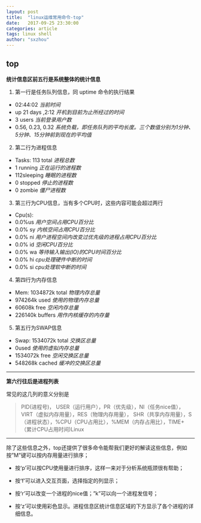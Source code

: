 ```yaml
---
layout: post
title:  "linux运维常用命令-top"
date:   2017-09-25 23:30:00
categories: article
tags: linux shell
author: "sxzhou"
---
```


## top
**统计信息区前五行是系统整体的统计信息**

1. 第一行是任务队列信息，同 uptime 命令的执行结果
* 02:44:02  *当前时间*
* up 21 days  ,2:12  *开机到目前为止所经过的时间*
* 3 users  *当前登录用户数*
* 0.56, 0.23, 0.32  *系统负载，即任务队列的平均长度。三个数值分别为1分钟、5分钟、15分钟前到现在的平均值*

2. 第二行为进程信息
* Tasks:  113 total       *进程总数*
* 1 running                *正在运行的进程数*
* 112sleeping             *睡眠的进程数*
* 0 stopped               *停止的进程数*
* 0 zombie                 *僵尸进程数*

3. 第三行为CPU信息，当有多个CPU时，这些内容可能会超过两行
 * Cpu(s):
 * 0.0%us                      *用户空间占用CPU百分比*
 * 0.0% sy                     *内核空间占用CPU百分比*
 * 0.0% ni  *用户进程空间内改变过优先级的进程占用CPU百分比*
 * 0.0% id                      *空闲CPU百分比*
 * 0.0% wa             *等待输入输出(IO)的CPU时间百分比*
 * 0.0% hi                 *cpu处理硬件中断的时间*
 * 0.0% si                  *cpu处理软中断的时间*

4. 第四行为内存信息
 * Mem: 1034872k total          *物理内存总量*
 * 974264k used                    *使用的物理内存总量*
 * 60608k free                       *空闲内存总量*
 * 226140k buffers                *用作内核缓存的内存量*

 5. 第五行为SWAP信息
 * Swap: 1534072k total        *交换区总量*
 * 0used                       *使用的虚拟内存总量*
 * 1534072k free                   *空闲交换区总量*  
 * 548268k cached                 *缓冲的交换区总量*  
 
---
 **第六行往后是进程列表**

 常见的这几列的意义分别是
 >PID(进程号)， USER（运行用户），PR（优先级），NI（任务nice值），VIRT（虚拟内存用量），RES（物理内存用量）， SHR（共享内存用量），S（进程状态），%CPU（CPU占用比），%MEM（内存占用比），TIME+（累计CPU占用时间)Linux
 ---
 除了这些信息之外，top还提供了很多命令能帮我们更好的解读这些信息，例如按”M”键可以按内存用量进行排序；

 * 按‘p’可以按CPU使用量进行排序，这样一来对于分析系统瓶颈很有帮助；
 * 按‘f’可以进入交互页面，选择指定的列显示；

 * 按‘r’可以改变一个进程的nice值；”k”可以向一个进程发信号；

 * 按‘z’可以使用彩色显示。进程信息区统计信息区域的下方显示了各个进程的详细信息。
